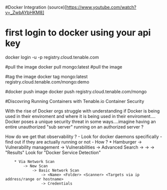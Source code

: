 




#Docker Integration
(source)[https://www.youtube.com/watch?v=_ZwbAYbHKM8]
# first login to docker  using your api key
docker login -u -p  registry.cloud.tenable.com 


#pull the image
docker  pull mongo:latest #pull the image


#tag the image
docker tag mongo:latest registry.cloud.tenable.com/mongo:demo


#docker push image
docker push registry.cloud.tenable.com/mongo



#Discovring Running Containers with Tenable.io Container Security

With the rise of Docker orgs struggle with understanding if Docker is being
used in their enviroment and where it is being used in their enviroment....
Docker poses a unique security threat in some ways....imagine having an entire 
unauthorized "sub server" running on an authorized server ?


How do we get that observability ?
    - Look for docker daemons specifically
    - find out if they are actually running or not
    - How ?
        * Hamburger 
            -> Vulnerability management
                -> Vulnerabilities
                    -> Advanced Search
                        -> <Plugin Name> <containes> <docker> 
                        -> <Severity> <is equal to> <None>
                        -> "Results" Look for "Docker Service Detection"
                        
        * Via Network Scan
            -> New Scan
                -> Basic Network Scan
                    -> <Name> <Folder> <Scanner> <Targets via ip address/range or hostname>
                    -> Credentials
               

